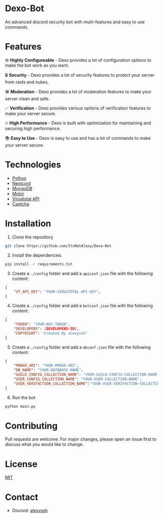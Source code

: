 # Dexo-Bot
An advanced discord security bot with multi-features and easy to use commands.

# Features
⚙️ **Highly Configureable** - Dexo provides a lot of configuration options to make the bot work as you want.

🔒 **Security** - Dexo provides a lot of security features to protect your server from raids and nukes.

🛠️ **Moderation** - Dexo provides a lot of moderation features to make your server clean and safe.

✅ **Verification** - Dexo provides various options of verification features to make your server secure.

🔥 **High Performance** - Dexo is built with optimization for maintaining and securing high performance.

📚 **Easy to Use** - Dexo is easy to use and has a lot of commands to make your server secure.


# Technologies
- [Python](https://www.python.org/)
- [Nextcord](https://github.com/nextcord/nextcord/)
- [MongoDB](https://www.mongodb.com/)
- [Motor](https://motor.readthedocs.io/en/stable/)
- [Virustotal API](https://www.virustotal.com/)
- [Captcha](https://pypi.org/project/captcha/)

# Installation
1. Clone the repository
```bash
git clone https://github.com/ItsNotAlexy/Dexo-Bot
```
2. Install the dependencies
```bash
pip install -r requirements.txt
```
3. Create a `./config` folder and add a `apiconf.json` file with the following content:
```json
{
    "VT_API_KEY": "YOUR-VIRUSTOTAL-API-KEY",
}
```
4. Create a `./config` folder and add a `botconf.json` file with the following content:
```json
{
    "TOKEN": "YOUR-BOT-TOKEN",
    "DEVELOPERS": [DEVELOPERS-ID],
    "COPYRIGHT": "Created By alexyssh"
}
```
5. Create a `./config` folder and add a `dbconf.json` file with the following content:
```json
{
    "MONGO_URI": "YOUR-MONGO-URI",
    "DB_NAME": "YOUR-DATABASE-NAME",
    "GUILD_CONFIG_COLLECTION_NAME": "YOUR-GUILD-CONFIG-COLLECTION-NAME",
    "USER_CONFIG_COLLECTION_NAME": "YOUR-USER-COLLECTION-NAME",
    "USER_VERIFACTION_COLLECTION_NAME":"YOUR-USER-VERIFACTION-COLLECTION-NAME"
}
```
6. Run the bot
```bash
python main.py
```

# Contributing
Pull requests are welcome. For major changes, please open an issue first to discuss what you would like to change.


# License
[MIT](https://choosealicense.com/licenses/mit/)


# Contact
- Discord: [alexyssh](https://discord.com/users/697323031919591454)
